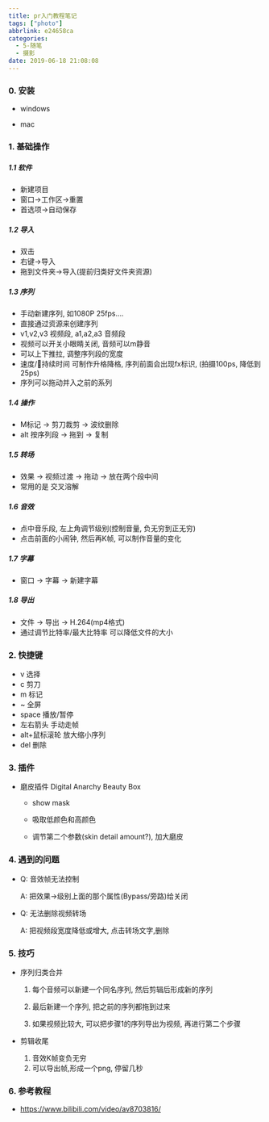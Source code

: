 ```yaml
---
title: pr入门教程笔记
tags: ["photo"]
abbrlink: e24658ca
categories:
  - 5-随笔
  - 摄影
date: 2019-06-18 21:08:08
---
```





### 0. 安装

+ windows

+ mac

### 1. 基础操作

##### 1.1 软件

+ 新建项目
+ 窗口->工作区->重置
+ 首选项->自动保存

<!-- more -->

##### 1.2 导入

+ 双击
+ 右键->导入
+ 拖到文件夹->导入(提前归类好文件夹资源)

##### 1.3 序列

+ 手动新建序列, 如1080P 25fps….
+ 直接通过资源来创建序列
+ v1,v2,v3 视频段,  a1,a2,a3 音频段
+ 视频可以开关小眼睛关闭, 音频可以m静音
+ 可以上下推拉, 调整序列段的宽度
+ 速度/持续时间 可制作升格降格, 序列前面会出现fx标识, (拍摄100ps, 降低到25ps)
+ 序列可以拖动并入之前的系列

##### 1.4 操作

+ M标记 -> 剪刀裁剪 -> 波纹删除 
+ alt 按序列段 -> 拖到 -> 复制

##### 1.5 转场

+ 效果 -> 视频过渡 -> 拖动 -> 放在两个段中间
+ 常用的是 交叉溶解

##### 1.6 音效

+ 点中音乐段, 左上角调节级别(控制音量, 负无穷到正无穷)
+ 点击前面的小闹钟, 然后再K帧, 可以制作音量的变化

##### 1.7 字幕

+ 窗口 -> 字幕 -> 新建字幕

##### 1.8 导出

+ 文件 -> 导出 -> H.264(mp4格式)
+ 通过调节比特率/最大比特率 可以降低文件的大小

### 2. 快捷键

+ v 选择
+ c 剪刀
+ m 标记
+ ~ 全屏
+ space 播放/暂停
+ 左右箭头  手动走帧
+ alt+鼠标滚轮  放大缩小序列
+ del 删除

### 3. 插件

+ 磨皮插件 Digital Anarchy Beauty Box

  + show mask

  + 吸取低颜色和高颜色
  + 调节第二个参数(skin detail amount?), 加大磨皮

### 4. 遇到的问题

+ Q: 音效帧无法控制

  A: 把效果->级别上面的那个属性(Bypass/旁路)给关闭

+ Q: 无法删除视频转场

  A: 把视频段宽度降低或增大, 点击转场文字,删除

### 5. 技巧

+ 序列归类合并

  1. 每个音频可以新建一个同名序列, 然后剪辑后形成新的序列

  2. 最后新建一个序列, 把之前的序列都拖到过来

  3. 如果视频比较大, 可以把步骤1的序列导出为视频, 再进行第二个步骤

+ 剪辑收尾
  1. 音效K帧变负无穷
  2. 可以导出帧,形成一个png, 停留几秒

### 6. 参考教程

+ https://www.bilibili.com/video/av8703816/
